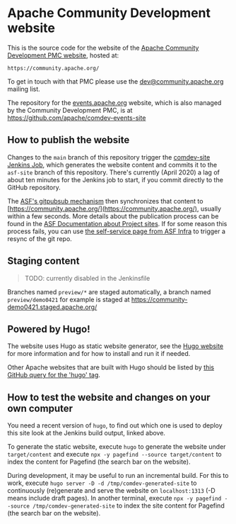 <!--                                                                                                                                                                                                    
Licensed to the Apache Software Foundation (ASF) under one or more
contributor license agreements.  See the NOTICE file distributed with
this work for additional information regarding copyright ownership.
The ASF licenses this file to You under the Apache License, Version 2.0
(the "License"); you may not use this file except in compliance with
the License.  You may obtain a copy of the License at
   
    http://www.apache.org/licenses/LICENSE-2.0

Unless required by applicable law or agreed to in writing, software
distributed under the License is distributed on an "AS IS" BASIS,
WITHOUT WARRANTIES OR CONDITIONS OF ANY KIND, either express or implied.
See the License for the specific language governing permissions and
limitations under the License.
-->
# Apache Community Development website

This is the source code for the website of the [Apache Community Development PMC website](https://community.apache.org/), hosted at:

    https://community.apache.org/
    
To get in touch with that PMC please use the [dev@community.apache.org](https://lists.apache.org/list.html?dev@community.apache.org) mailing list.

The repository for the [events.apache.org](https://events.apache.org/) website, which is also managed by the Community Development PMC, is at https://github.com/apache/comdev-events-site

## How to publish the website

Changes to the `main` branch of this repository trigger the [comdev-site Jenkins Job](https://ci-builds.apache.org/job/Community%20Development/job/site/job/main/), which generates the website content and commits it to the `asf-site` branch of this repository. There's currently (April 2020) a lag of about ten minutes for the Jenkins job to start, if you commit directly to the GitHub repository.

The [ASF's gitpubsub mechanism](https://blogs.apache.org/infra/entry/git_based_websites_available) then synchronizes that content to [https://community.apache.org/](https://community.apache.org/), usually within a few seconds. More details about the publication process can be found in the [ASF Documentation about Project sites](https://infra.apache.org/project-site.html). If for some reason this process fails, you can use [the self-service page from ASF Infra](https://selfserve.apache.org/) to trigger a resync of the git repo.

## Staging content

> TODO: currently disabled in the Jenkinsfile

Branches named `preview/*` are staged automatically, a branch named `preview/demo0421` for example
is staged at https://community-demo0421.staged.apache.org/

## Powered by Hugo!

The website uses Hugo as static website generator, see the [Hugo website](https://gohugo.io/) for more information
and for how to install and run it if needed.

Other Apache websites that are built with Hugo should be listed by [this GitHub query for the 'hugo' tag](https://github.com/search?q=topic%3Ahugo+org%3Aapache&type=Repositories).

## How to test the website and changes on your own computer

You need a recent version of `hugo`, to find out which one is used to deploy this site
look at the Jenkins build output, linked above.

To generate the static website, execute `hugo` to generate the website under `target/content` and execute
`npx -y pagefind --source target/content` to index the content for Pagefind (the search bar on the website).

During development, it may be useful to run an incremental build. For this to work, execute
`hugo server -D -d /tmp/comdev-generated-site` to continuously (re)generate and serve the website on `localhost:1313`
(-D means include draft pages). In another terminal, execute `npx -y pagefind --source /tmp/comdev-generated-site` to
index the site content for Pagefind (the search bar on the website).
